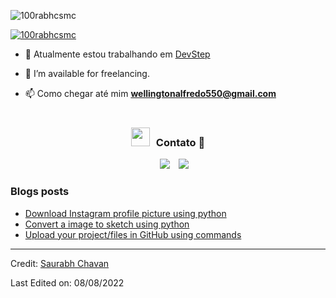  
<p align="left"> <img src="https://komarev.com/ghpvc/?username=100rabhcsmc&label=Profile%20views&color=0e75b6&style=flat" alt="100rabhcsmc" /> </p>

<p align="left"> <a href="https://twitter.com/100rabhcsmc" target="blank"><img src="https://img.shields.io/twitter/follow/100rabhcsmc?logo=twitter&style=for-the-badge" alt="100rabhcsmc" /></a> </p>
 

- 🔭 Atualmente estou trabalhando em <a href="https://devstep.com.br" target="blank">DevStep</a>
 
- 🤝 I’m available for freelancing.   

- 📫 Como chegar até mim **wellingtonalfredo550@gmail.com** 
<br/><br/> 
<h3 align="center" > <img src="https://media.giphy.com/media/iY8CRBdQXODJSCERIr/giphy.gif" width="30" height="30" style="margin-right: 10px;">Contato 🤝 </h3>
 
<p align="center">

 <div align="center"  class="icons-social" style="margin-left: 10px;">
        <a style="margin-left: 10px;"  target="_blank" href="https://www.linkedin.com/in/wellington-alfredo/"><img src="https://img.icons8.com/doodle/40/000000/linkedin--v2.png"/></a> 
         <a style="margin-left: 10px;" target="_blank" href="https://www.instagram.com/wellington.henriqueee/"><img src="https://img.icons8.com/color/40/000000/instagram--v3.png"/></a> 
      </div> 
</p>

### Blogs posts

<!-- BLOG-POST-LIST:START -->

- [Download Instagram profile picture using python](https://dev.to/100rabhcsmc/instagram-profile-picture-download-using-python-n2j)
- [Convert a image to sketch using python](https://dev.to/100rabhcsmc/convert-a-image-to-sketch-using-python-3ip1)
- [Upload your project/files in GitHub using commands](https://dev.to/100rabhcsmc/upload-your-project-files-in-github-using-commands-1hn8)
<!-- BLOG-POST-LIST:END -->

---

Credit: [Saurabh Chavan](https://github.com/100rabhcsmc)

Last Edited on: 08/08/2022
